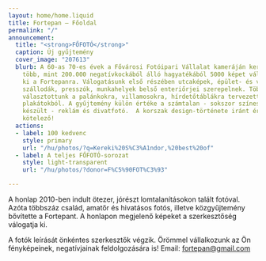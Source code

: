 ```yaml
---
layout: home/home.liquid
title: Fortepan — Főoldal
permalink: "/"
announcement:
  title: "<strong>FŐFOTÓ</strong>"
  caption: Új gyűjtemény
  cover_image: "207613"
  blurb: A 60-as 70-es évek a Fővárosi Fotóipari Vállalat kameráján keresztül. A FŐFOTÓ
    több, mint 200.000 negatívkockából álló hagyatékából 5000 képet választottunk
    ki a Fortepanra. Válogatásunk első részében utcaképek, épület- és városfotók,
    szállodák, presszók, munkahelyek belső enteriőrjei szerepelnek. Többszáz fotót
    választottunk a palánkokra, villamosokra, hírdetőtáblákra tervezett egyedi mozifilm
    plakátokból. A gyűjtemény külön értéke a számtalan - sokszor színes negatívra
    készült - reklám és divatfotó.  A korszak design-története iránt érdeklődőknek
    kötelező!
  actions:
  - label: 100 kedvenc
    style: primary
    url: "/hu/photos/?q=Kereki%20S%C3%A1ndor,%20best%20of"
  - label: A teljes FŐFOTÓ-sorozat
    style: light-transparent
    url: "/hu/photos/?donor=F%C5%90FOT%C3%93"

---
```

A honlap 2010-ben indult ötezer, jórészt lomtalanításokon talált fotóval. Azóta többszáz család, amatőr és hivatásos fotós, illetve közgyűjtemény bővítette a Fortepant. A honlapon megjelenő képeket a szerkesztőség válogatja ki.

A fotók leírását önkéntes szerkesztők végzik. Örömmel vállalkozunk az Ön fényképeinek, negatívjainak feldolgozására is! Email: [fortepan@gmail.com](mailto:fortepan@gmail.com)